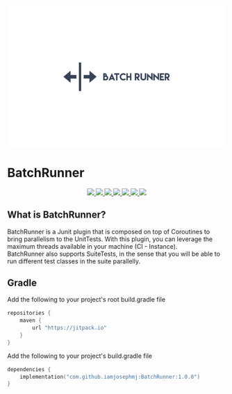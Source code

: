 ![BatchRunner](https://github.com/iamjosephmj/BatchRunner/blob/develop/media/batch.png)


# BatchRunner



<div align="center">
 
 <a href = "https://github.com/iamjosephmj/BatchRunner/actions/workflows/android.yml">
      <img src = "https://github.com/iamjosephmj/BatchRunner/actions/workflows/android.yml/badge.svg" />
 </a>
   
 <a href = "https://github.com/iamjosephmj/BatchRunner/network/">
    <img src = "https://img.shields.io/github/forks/iamjosephmj/BatchRunner" />
  </a>
 
  <a href = "https://github.com/iamjosephmj/BatchRunner">
    <img src = "https://img.shields.io/github/stars/iamjosephmj/BatchRunner" />
 </a>

 <a href = "https://github.com/iamjosephmj/BatchRunner/issues">
     <img src = "https://img.shields.io/github/issues/iamjosephmj/BatchRunner" />
 </a>  
 
 <a href = "https://github.com/iamjosephmj/BatchRunner/blob/master/LICENSE">
     <img src = "https://img.shields.io/github/license/iamjosephmj/BatchRunner" />
 </a> 

  <a href = "https://jitpack.io/#iamjosephmj/BatchRunner">
     <img src = "https://jitpack.io/v/iamjosephmj/BatchRunner.svg" />
  </a>
 
 <a href = "https://twitter.com/iamjosephmj">
     <img src = "https://img.shields.io/twitter/url?label=follow&style=social&url=https%3A%2F%2Ftwitter.com" />
  </a>

</div>


## What is BatchRunner?

<p>
BatchRunner is a Junit plugin that is composed on top of Coroutines to bring parallelism to the UnitTests.
With this plugin, you can leverage the maximum threads available in your machine (CI - Instance).
<br/>
BatchRunner also supports SuiteTests, in the sense that you will be able to run different test classes in the suite parallelly.
<br/>
</p>

## Gradle

Add the following to your project's root build.gradle file

```groovy
repositories {
    maven {
        url "https://jitpack.io"
    }
}
```

Add the following to your project's build.gradle file

```kotlin
dependencies {
    implementation("com.github.iamjosephmj:BatchRunner:1.0.0")
}
```
